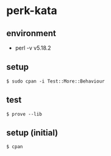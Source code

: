 # perk-kata

## environment

- perl -v v5.18.2

## setup

```terminal
$ sudo cpan -i Test::More::Behaviour
```

## test

```terminal
$ prove --lib
```

## setup (initial)

```terminal
$ cpan
```
